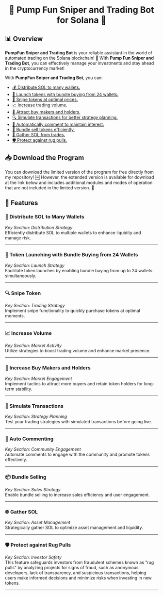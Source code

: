 <h1 align="center">🚀 <strong>Pump Fun Sniper and Trading Bot for Solana</strong> 🚀</h1>

<h2>📊 Overview</h2>

<p><strong>PumpFun Sniper and Trading Bot</strong> is your reliable assistant in the world of automated trading on the Solana blockchain! 🌟 With <strong>Pump Fun Sniper and Trading Bot</strong>, you can effectively manage your investments and stay ahead in the cryptocurrency market!</p>

<p>With <strong>PumpFun Sniper and Trading Bot</strong>, you can:</p>
<ul>
    <li><a href="#feature1">💰 Distribute SOL to many wallets.</a></li>
    <li><a href="#feature2">🚀 Launch tokens with bundle buying from 24 wallets.</a></li>
    <li><a href="#feature3">🎯 Snipe tokens at optimal prices.</a></li>
    <li><a href="#feature4">📈 Increase trading volume.</a></li>
    <li><a href="#feature5">🤝 Attract buy makers and holders.</a></li>
    <li><a href="#feature6">🔍 Simulate transactions for better strategy planning.</a></li>
    <li><a href="#feature7">💬 Automatically comment to maintain interest.</a></li>
    <li><a href="#feature8">🛒 Bundle sell tokens efficiently.</a></li>
    <li><a href="#feature9">🔄 Gather SOL from trades.</a></li>
    <li><a href="#feature10">🛡️ Protect against rug pulls.</a></li>
</ul>

<h2>📥 Download the Program</h2>

<p>You can download the limited version of the program for free directly from my repository! 🆓 However, the extended version is available for download at the link below and includes additional modules and modes of operation that are not included in the limited version. 💪</p>

<h2>🚀 Features</h2>

<h3 id="feature1">💸 Distribute SOL to Many Wallets</h3>
<em>Key Section: Distribution Strategy</em><br>
Efficiently distribute SOL to multiple wallets to enhance liquidity and manage risk.

<hr>

<h3 id="feature2">🚀 Token Launching with Bundle Buying from 24 Wallets</h3>
<em>Key Section: Launch Strategy</em><br>
Facilitate token launches by enabling bundle buying from up to 24 wallets simultaneously.

<hr>

<h3 id="feature3">🔍 Snipe Token</h3>
<em>Key Section: Trading Strategy</em><br>
Implement snipe functionality to quickly purchase tokens at optimal moments.

<hr>

<h3 id="feature4">📈 Increase Volume</h3>
<em>Key Section: Market Activity</em><br>
Utilize strategies to boost trading volume and enhance market presence.

<hr>

<h3 id="feature5">🤝 Increase Buy Makers and Holders</h3>
<em>Key Section: Market Engagement</em><br>
Implement tactics to attract more buyers and retain token holders for long-term stability.

<hr>

<h3 id="feature6">🔄 Simulate Transactions</h3>
<em>Key Section: Strategy Planning</em><br>
Test your trading strategies with simulated transactions before going live.

<hr>

<h3 id="feature7">💬 Auto Commenting</h3>
<em>Key Section: Community Engagement</em><br>
Automate comments to engage with the community and promote tokens effectively.

<hr>

<h3 id="feature8">📦 Bundle Selling</h3>
<em>Key Section: Sales Strategy</em><br>
Enable bundle selling to increase sales efficiency and user engagement.

<hr>

<h3 id="feature9">🌐 Gather SOL</h3>
<em>Key Section: Asset Management</em><br>
Strategically gather SOL to optimize asset management and liquidity.

<hr>

<h3 id="feature10">🛡️ Protect against Rug Pulls</h3>
<em>Key Section: Investor Safety</em><br>
This feature safeguards investors from fraudulent schemes known as "rug pulls" by analyzing projects for signs of fraud, such as anonymous developers, lack of transparency, and suspicious transactions, helping users make informed decisions and minimize risks when investing in new tokens.
<hr>

<footer>

